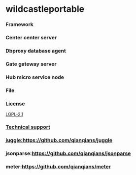 # wildcastleportable

### Framework

### Center center server

### Dbproxy database agent

### Gate gateway server

### Hub micro service node

### File

<p><a href="https://github.com/qianqians/abelkhan/wiki" title="wiki"</a></p>

### License

LGPL-2.1

### Technical support

### juggle:https://github.com/qianqians/juggle

### jsonparse:https://github.com/qianqians/jsonparse

### meter:https://github.com/qianqians/meter

